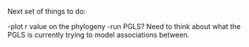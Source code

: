 Next set of things to do: 
  
-plot r value on the phylogeny
-run PGLS? Need to think about what the PGLS is currently trying to model associations between.  